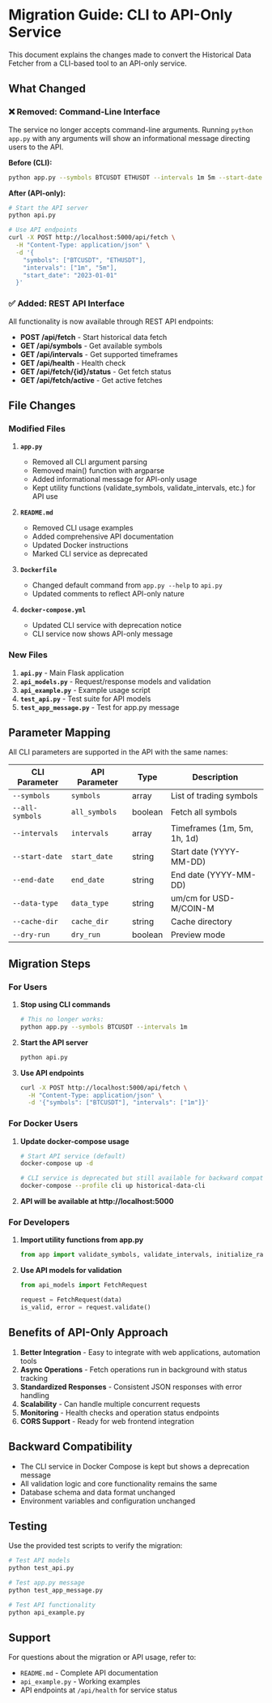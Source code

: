 # Migration Guide: CLI to API-Only Service

This document explains the changes made to convert the Historical Data Fetcher from a CLI-based tool to an API-only service.

## What Changed

### ❌ Removed: Command-Line Interface
The service no longer accepts command-line arguments. Running `python app.py` with any arguments will show an informational message directing users to the API.

**Before (CLI):**
```bash
python app.py --symbols BTCUSDT ETHUSDT --intervals 1m 5m --start-date 2023-01-01
```

**After (API-only):**
```bash
# Start the API server
python api.py

# Use API endpoints
curl -X POST http://localhost:5000/api/fetch \
  -H "Content-Type: application/json" \
  -d '{
    "symbols": ["BTCUSDT", "ETHUSDT"],
    "intervals": ["1m", "5m"],
    "start_date": "2023-01-01"
  }'
```

### ✅ Added: REST API Interface
All functionality is now available through REST API endpoints:

- **POST /api/fetch** - Start historical data fetch
- **GET /api/symbols** - Get available symbols
- **GET /api/intervals** - Get supported timeframes
- **GET /api/health** - Health check
- **GET /api/fetch/{id}/status** - Get fetch status
- **GET /api/fetch/active** - Get active fetches

## File Changes

### Modified Files

1. **`app.py`**
   - Removed all CLI argument parsing
   - Removed main() function with argparse
   - Added informational message for API-only usage
   - Kept utility functions (validate_symbols, validate_intervals, etc.) for API use

2. **`README.md`**
   - Removed CLI usage examples
   - Added comprehensive API documentation
   - Updated Docker instructions
   - Marked CLI service as deprecated

3. **`Dockerfile`**
   - Changed default command from `app.py --help` to `api.py`
   - Updated comments to reflect API-only nature

4. **`docker-compose.yml`**
   - Updated CLI service with deprecation notice
   - CLI service now shows API-only message

### New Files

1. **`api.py`** - Main Flask application
2. **`api_models.py`** - Request/response models and validation
3. **`api_example.py`** - Example usage script
4. **`test_api.py`** - Test suite for API models
5. **`test_app_message.py`** - Test for app.py message

## Parameter Mapping

All CLI parameters are supported in the API with the same names:

| CLI Parameter | API Parameter | Type | Description |
|---------------|---------------|------|-------------|
| `--symbols` | `symbols` | array | List of trading symbols |
| `--all-symbols` | `all_symbols` | boolean | Fetch all symbols |
| `--intervals` | `intervals` | array | Timeframes (1m, 5m, 1h, 1d) |
| `--start-date` | `start_date` | string | Start date (YYYY-MM-DD) |
| `--end-date` | `end_date` | string | End date (YYYY-MM-DD) |
| `--data-type` | `data_type` | string | um/cm for USD-M/COIN-M |
| `--cache-dir` | `cache_dir` | string | Cache directory |
| `--dry-run` | `dry_run` | boolean | Preview mode |

## Migration Steps

### For Users

1. **Stop using CLI commands**
   ```bash
   # This no longer works:
   python app.py --symbols BTCUSDT --intervals 1m
   ```

2. **Start the API server**
   ```bash
   python api.py
   ```

3. **Use API endpoints**
   ```bash
   curl -X POST http://localhost:5000/api/fetch \
     -H "Content-Type: application/json" \
     -d '{"symbols": ["BTCUSDT"], "intervals": ["1m"]}'
   ```

### For Docker Users

1. **Update docker-compose usage**
   ```bash
   # Start API service (default)
   docker-compose up -d
   
   # CLI service is deprecated but still available for backward compatibility
   docker-compose --profile cli up historical-data-cli
   ```

2. **API will be available at http://localhost:5000**

### For Developers

1. **Import utility functions from app.py**
   ```python
   from app import validate_symbols, validate_intervals, initialize_rate_limiter
   ```

2. **Use API models for validation**
   ```python
   from api_models import FetchRequest
   
   request = FetchRequest(data)
   is_valid, error = request.validate()
   ```

## Benefits of API-Only Approach

1. **Better Integration** - Easy to integrate with web applications, automation tools
2. **Async Operations** - Fetch operations run in background with status tracking
3. **Standardized Responses** - Consistent JSON responses with error handling
4. **Scalability** - Can handle multiple concurrent requests
5. **Monitoring** - Health checks and operation status endpoints
6. **CORS Support** - Ready for web frontend integration

## Backward Compatibility

- The CLI service in Docker Compose is kept but shows a deprecation message
- All validation logic and core functionality remains the same
- Database schema and data format unchanged
- Environment variables and configuration unchanged

## Testing

Use the provided test scripts to verify the migration:

```bash
# Test API models
python test_api.py

# Test app.py message
python test_app_message.py

# Test API functionality
python api_example.py
```

## Support

For questions about the migration or API usage, refer to:
- `README.md` - Complete API documentation
- `api_example.py` - Working examples
- API endpoints at `/api/health` for service status
